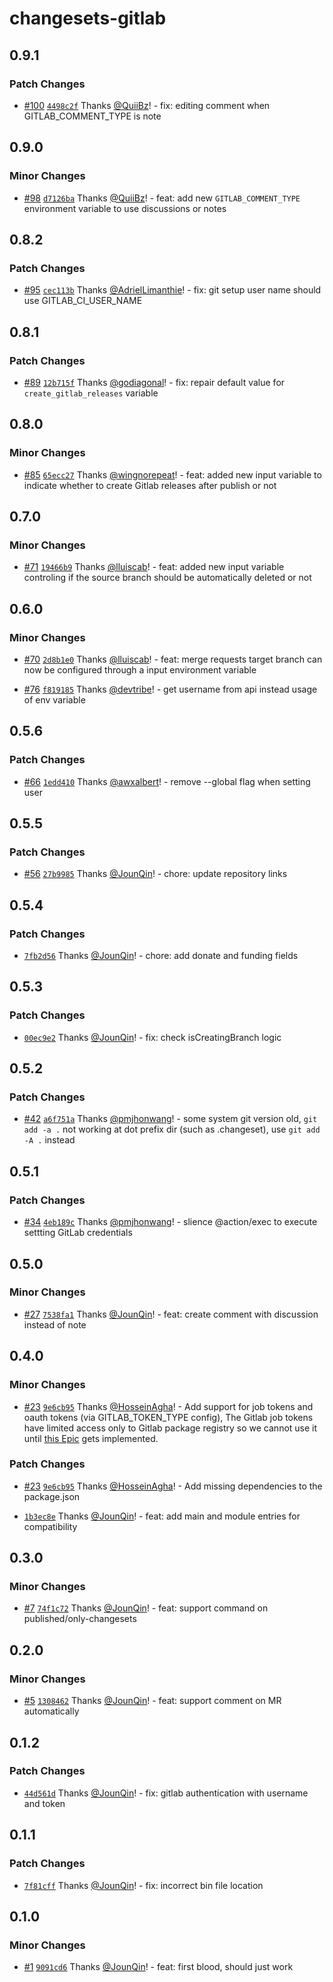 # changesets-gitlab

## 0.9.1

### Patch Changes

- [#100](https://github.com/un-ts/changesets-gitlab/pull/100) [`4498c2f`](https://github.com/un-ts/changesets-gitlab/commit/4498c2fc88f69142a78a3711c29753797f047d67) Thanks [@QuiiBz](https://github.com/QuiiBz)! - fix: editing comment when GITLAB_COMMENT_TYPE is note

## 0.9.0

### Minor Changes

- [#98](https://github.com/un-ts/changesets-gitlab/pull/98) [`d7126ba`](https://github.com/un-ts/changesets-gitlab/commit/d7126bae6e95039a06d6fd3ddfb416011a3721de) Thanks [@QuiiBz](https://github.com/QuiiBz)! - feat: add new `GITLAB_COMMENT_TYPE` environment variable to use discussions or notes

## 0.8.2

### Patch Changes

- [#95](https://github.com/un-ts/changesets-gitlab/pull/95) [`cec113b`](https://github.com/un-ts/changesets-gitlab/commit/cec113bab71dedec03bbfb92a7bf754ea509eb45) Thanks [@AdrielLimanthie](https://github.com/AdrielLimanthie)! - fix: git setup user name should use GITLAB_CI_USER_NAME

## 0.8.1

### Patch Changes

- [#89](https://github.com/un-ts/changesets-gitlab/pull/89) [`12b715f`](https://github.com/un-ts/changesets-gitlab/commit/12b715fed39f1b87b6eea72a11d23ef74b43ea69) Thanks [@godiagonal](https://github.com/godiagonal)! - fix: repair default value for `create_gitlab_releases` variable

## 0.8.0

### Minor Changes

- [#85](https://github.com/un-ts/changesets-gitlab/pull/85) [`65ecc27`](https://github.com/un-ts/changesets-gitlab/commit/65ecc272205462707e9ed80427ee18b7d15b4a3e) Thanks [@wingnorepeat](https://github.com/wingnorepeat)! - feat: added new input variable to indicate whether to create Gitlab releases after publish or not

## 0.7.0

### Minor Changes

- [#71](https://github.com/un-ts/changesets-gitlab/pull/71) [`19466b9`](https://github.com/un-ts/changesets-gitlab/commit/19466b9ed65e9e86e140192a66596d0394be2c88) Thanks [@lluiscab](https://github.com/lluiscab)! - feat: added new input variable controling if the source branch should be automatically deleted or not

## 0.6.0

### Minor Changes

- [#70](https://github.com/un-ts/changesets-gitlab/pull/70) [`2d8b1e0`](https://github.com/un-ts/changesets-gitlab/commit/2d8b1e0d46986680c068ff71cbcb00c29ae2dfdb) Thanks [@lluiscab](https://github.com/lluiscab)! - feat: merge requests target branch can now be configured through a input environment variable

- [#76](https://github.com/un-ts/changesets-gitlab/pull/76) [`f819185`](https://github.com/un-ts/changesets-gitlab/commit/f819185d8cf3392950ab0eb23e201217490ca38a) Thanks [@devtribe](https://github.com/devtribe)! - get username from api instead usage of env variable

## 0.5.6

### Patch Changes

- [#66](https://github.com/un-ts/changesets-gitlab/pull/66) [`1edd410`](https://github.com/un-ts/changesets-gitlab/commit/1edd4105f00780a014060827db972447e9f2fdb7) Thanks [@awxalbert](https://github.com/awxalbert)! - remove --global flag when setting user

## 0.5.5

### Patch Changes

- [#56](https://github.com/un-ts/changesets-gitlab/pull/56) [`27b9985`](https://github.com/un-ts/changesets-gitlab/commit/27b9985b1c9efcff387a51d0a67f50b73fa2399d) Thanks [@JounQin](https://github.com/JounQin)! - chore: update repository links

## 0.5.4

### Patch Changes

- [`7fb2d56`](https://github.com/un-ts/changesets-gitlab/commit/7fb2d56cfbf0e81b7f8f3af0e1a0fc8555e3d216) Thanks [@JounQin](https://github.com/JounQin)! - chore: add donate and funding fields

## 0.5.3

### Patch Changes

- [`00ec9e2`](https://github.com/rx-ts/changesets-gitlab/commit/00ec9e2325ffebc267991f0deed9b9628029616d) Thanks [@JounQin](https://github.com/JounQin)! - fix: check isCreatingBranch logic

## 0.5.2

### Patch Changes

- [#42](https://github.com/rx-ts/changesets-gitlab/pull/42) [`a6f751a`](https://github.com/rx-ts/changesets-gitlab/commit/a6f751a76725c317625555fef315e1380d9a81f6) Thanks [@pmjhonwang](https://github.com/pmjhonwang)! - some system git version old, `git add -a .` not working at dot prefix dir (such as .changeset), use `git add -A .` instead

## 0.5.1

### Patch Changes

- [#34](https://github.com/rx-ts/changesets-gitlab/pull/34) [`4eb189c`](https://github.com/rx-ts/changesets-gitlab/commit/4eb189c370dec72cb4ce1babe1b89e2d32420436) Thanks [@pmjhonwang](https://github.com/pmjhonwang)! - slience @action/exec to execute settting GitLab credentials

## 0.5.0

### Minor Changes

- [#27](https://github.com/rx-ts/changesets-gitlab/pull/27) [`7538fa1`](https://github.com/rx-ts/changesets-gitlab/commit/7538fa10a241f3d979c16f481164694e3d57473b) Thanks [@JounQin](https://github.com/JounQin)! - feat: create comment with discussion instead of note

## 0.4.0

### Minor Changes

- [#23](https://github.com/rx-ts/changesets-gitlab/pull/23) [`9e6cb95`](https://github.com/rx-ts/changesets-gitlab/commit/9e6cb95f22532eb18df7f95747140ffef5e4c80a) Thanks [@HosseinAgha](https://github.com/HosseinAgha)! - Add support for job tokens and oauth tokens (via GITLAB_TOKEN_TYPE config), The Gitlab job tokens have limited access only to Gitlab package registry so we cannot use it until [this Epic](https://gitlab.com/groups/gitlab-org/-/epics/3559) gets implemented.

### Patch Changes

- [#23](https://github.com/rx-ts/changesets-gitlab/pull/23) [`9e6cb95`](https://github.com/rx-ts/changesets-gitlab/commit/9e6cb95f22532eb18df7f95747140ffef5e4c80a) Thanks [@HosseinAgha](https://github.com/HosseinAgha)! - Add missing dependencies to the package.json

- [`1b3ec8e`](https://github.com/rx-ts/changesets-gitlab/commit/1b3ec8eafaa9fb58ac444e1c873d2cb832f24e76) Thanks [@JounQin](https://github.com/JounQin)! - feat: add main and module entries for compatibility

## 0.3.0

### Minor Changes

- [#7](https://github.com/rx-ts/changesets-gitlab/pull/7) [`74f1c72`](https://github.com/rx-ts/changesets-gitlab/commit/74f1c72a2a7aa7861de7d85503a005bf22557e09) Thanks [@JounQin](https://github.com/JounQin)! - feat: support command on published/only-changesets

## 0.2.0

### Minor Changes

- [#5](https://github.com/rx-ts/changesets-gitlab/pull/5) [`1308462`](https://github.com/rx-ts/changesets-gitlab/commit/130846299026cd685e1e0f0fdbbadb7dca5572cb) Thanks [@JounQin](https://github.com/JounQin)! - feat: support comment on MR automatically

## 0.1.2

### Patch Changes

- [`44d561d`](https://github.com/rx-ts/changesets-gitlab/commit/44d561d48efbeaca14c1625da9c2db94badfe9d9) Thanks [@JounQin](https://github.com/JounQin)! - fix: gitlab authentication with username and token

## 0.1.1

### Patch Changes

- [`7f81cff`](https://github.com/rx-ts/changesets-gitlab/commit/7f81cff568243d4314d5869a77d812d77d1cb5ae) Thanks [@JounQin](https://github.com/JounQin)! - fix: incorrect bin file location

## 0.1.0

### Minor Changes

- [#1](https://github.com/rx-ts/changesets-gitlab/pull/1) [`9091cd6`](https://github.com/rx-ts/changesets-gitlab/commit/9091cd635f155055d521ba4bd083e047464e4e88) Thanks [@JounQin](https://github.com/JounQin)! - feat: first blood, should just work
